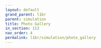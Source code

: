```yaml
---
layout: default
grand_parent: l1br
parent: simulation
title: Photo Gallery
in_section: 113
nav_order: 4
permalink: l1br/simulation/photo_gallery
---
```


